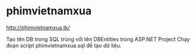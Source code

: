 # phimvietnamxua

http://phimvietnamxua.tk/

Tạo tên DB trong SQL trùng với tên DBEntities trong ASP.NET Project 
Chạy đoạn script phimvietnamxua.sql để tạo dữ liệu.
